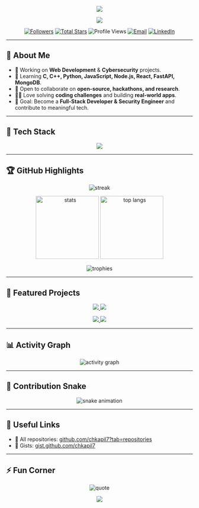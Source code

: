 <!-- README.md -->

<!-- Banner -->
<p align="center">
  <img src="https://capsule-render.vercel.app/api?type=waving&color=gradient&height=200&section=header&text=Kapil%20Anirudh%20(@chkapil7)&fontSize=40&fontAlignY=35&animation=twinkling&fontColor=fff"/>
</p>

<!-- Typing Intro -->
<p align="center">
  <a href="https://git.io/typing-svg">
    <img src="https://readme-typing-svg.demolab.com?font=Fira+Code&weight=500&size=22&pause=1000&color=00F7B3&center=true&vCenter=true&width=700&lines=Full+Stack+Developer;Cybersecurity+Researcher;AI+%26+ML+Enthusiast;Building+Secure+%26+Scalable+Apps;Always+Learning+New+Tech"/>
  </a>
</p>

<!-- Quick Links / Badges -->
<p align="center">
  <a href="https://github.com/chkapil7?tab=followers"><img alt="Followers" src="https://img.shields.io/github/followers/chkapil7?style=flat-square&label=Followers"></a>
  <a href="https://github.com/chkapil7?tab=stars"><img alt="Total Stars" src="https://img.shields.io/github/stars/chkapil7?style=flat-square&label=Stars"></a>
  <img alt="Profile Views" src="https://komarev.com/ghpvc/?username=chkapil7&style=flat-square&color=blue">
  <a href="mailto:chkapilanirudh99@gmail.com"><img alt="Email" src="https://img.shields.io/badge/Email-chkapilanirudh99%40gmail.com-D14836?style=flat-square&logo=gmail&logoColor=white"></a>
  <a href="https://www.linkedin.com/in/kapil-anirudh-ch-6461b1207/"><img alt="LinkedIn" src="https://img.shields.io/badge/LinkedIn-Kapil%20Anirudh-0077B5?style=flat-square&logo=linkedin&logoColor=white"></a>
</p>

---

## 🌟 About Me
- 🔭 Working on **Web Development** & **Cybersecurity** projects.  
- 🌱 Learning **C, C++, Python, JavaScript, Node.js, React, FastAPI, MongoDB**.  
- 🤝 Open to collaborate on **open-source, hackathons, and research**.  
- 👨‍💻 Love solving **coding challenges** and building **real-world apps**.  
- 🎯 Goal: Become a **Full-Stack Developer & Security Engineer** and contribute to meaningful tech.  

---

## 🚀 Tech Stack
<p align="center">
  <img src="https://skillicons.dev/icons?i=c,cpp,python,html,css,js,react,nodejs,express,fastapi,mongodb,postgres,git,github,linux,vscode,docker&perline=9" />
</p>

---

## 🏆 GitHub Highlights
<p align="center">
  <img src="https://github-readme-streak-stats.herokuapp.com/?user=chkapil7&theme=radical&hide_border=true" alt="streak"/>
</p>

<p align="center">
  <img src="https://github-readme-stats.vercel.app/api?username=chkapil7&show_icons=true&theme=radical&hide_border=true" height="170" alt="stats"/>
  <img src="https://github-readme-stats.vercel.app/api/top-langs/?username=chkapil7&layout=compact&theme=radical&hide_border=true" height="170" alt="top langs"/>
</p>

<p align="center">
  <img src="https://github-profile-trophy.vercel.app/?username=chkapil7&theme=radical&no-frame=true&margin-w=10&row=1" alt="trophies"/>
</p>

---

## 📂 Featured Projects
<p align="center">
  <a href="https://github.com/chkapil7/password-manager">
    <img src="https://github-readme-stats.vercel.app/api/pin/?username=chkapil7&repo=password-manager&theme=radical&hide_border=true" />
  </a>
  <a href="https://github.com/chkapil7/deeptrace">
    <img src="https://github-readme-stats.vercel.app/api/pin/?username=chkapil7&repo=deeptrace&theme=radical&hide_border=true" />
  </a>
</p>

<p align="center">
  <a href="https://github.com/chkapil7/chatbot">
    <img src="https://github-readme-stats.vercel.app/api/pin/?username=chkapil7&repo=chatbot&theme=radical&hide_border=true" />
  </a>
  <a href="https://github.com/chkapil7/zera">
    <img src="https://github-readme-stats.vercel.app/api/pin/?username=chkapil7&repo=zera&theme=radical&hide_border=true" />
  </a>
</p>

---

## 📊 Activity Graph
<p align="center">
  <img src="https://github-readme-activity-graph.vercel.app/graph?username=chkapil7&theme=tokyo-night&hide_border=true" alt="activity graph"/>
</p>

---

## 🐍 Contribution Snake
<p align="center">
  <img src="https://github.com/chkapil7/chkapil7/blob/output/github-contribution-grid-snake.svg" alt="snake animation"/>
</p>

---

## 🔗 Useful Links
- 📁 All repositories: <a href="https://github.com/chkapil7?tab=repositories">github.com/chkapil7?tab=repositories</a>  
- 🧠 Gists: <a href="https://gist.github.com/chkapil7">gist.github.com/chkapil7</a>  

---

## ⚡ Fun Corner
<p align="center">
  <img src="https://quotes-github-readme.vercel.app/api?type=horizontal&theme=radical" alt="quote"/>
</p>

<!-- Footer -->
<p align="center">
  <img src="https://capsule-render.vercel.app/api?type=waving&color=gradient&height=120&section=footer"/>
</p>
